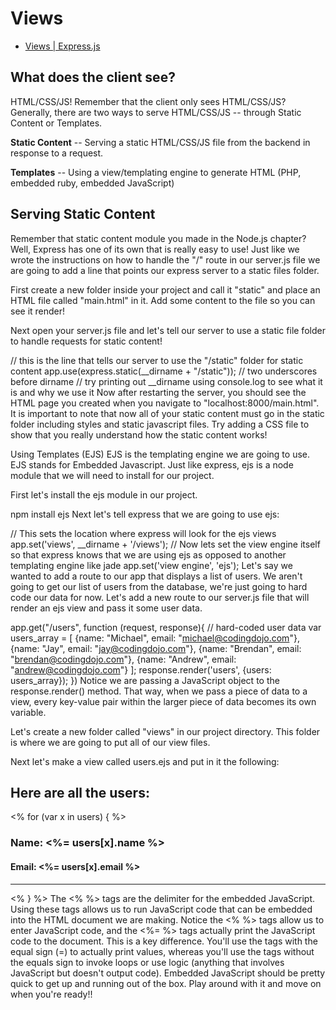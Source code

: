 # Views

* [Views | Express.js](http://learn.codingdojo.com/m/19/4723/33868)

## What does the client see?

HTML/CSS/JS! Remember that the client only sees HTML/CSS/JS? Generally, there are two ways to serve HTML/CSS/JS -- through Static Content or Templates. 

**Static Content** -- Serving a static HTML/CSS/JS file from the backend in response to a request.

**Templates** -- Using a view/templating engine to generate HTML (PHP, embedded ruby, embedded JavaScript) 

## Serving Static Content

Remember that static content module you made in the Node.js chapter? Well, Express has one of its own that is really easy to use! Just like we wrote the instructions on how to handle the "/" route in our server.js file we are going to add a line that points our express server to a static files folder.

First create a new folder inside your project and call it "static" and place an HTML file called "main.html" in it. Add some content to the file so you can see it render!

Next open your server.js file and let's tell our server to use a static file folder to handle requests for static content!

// this is the line that tells our server to use the "/static" folder for static content
app.use(express.static(__dirname + "/static"));
// two underscores before dirname
// try printing out __dirname using console.log to see what it is and why we use it
Now after restarting the server, you should see the HTML page you created when you navigate to "localhost:8000/main.html". It is important to note that now all of your static content must go in the static folder including styles and static javascript files. Try adding a CSS file to show that you really understand how the static content works! 

Using Templates (EJS)
EJS is the templating engine we are going to use. EJS stands for Embedded Javascript. Just like express, ejs is a node module that we will need to install for our project. 

First let's install the ejs module in our project.

npm install ejs
Next let's tell express that we are going to use ejs:

// This sets the location where express will look for the ejs views
app.set('views', __dirname + '/views'); 
// Now lets set the view engine itself so that express knows that we are using ejs as opposed to another templating engine like jade
app.set('view engine', 'ejs');
Let's say we wanted to add a route to our app that displays a list of users. We aren't going to get our list of users from the database, we're just going to hard code our data for now. Let's add a new route to our server.js file that will render an ejs view and pass it some user data.

app.get("/users", function (request, response){
    // hard-coded user data
    var users_array = [
        {name: "Michael", email: "michael@codingdojo.com"}, 
        {name: "Jay", email: "jay@codingdojo.com"}, 
        {name: "Brendan", email: "brendan@codingdojo.com"}, 
        {name: "Andrew", email: "andrew@codingdojo.com"}
    ];
    response.render('users', {users: users_array});
})
Notice we are passing a JavaScript object to the response.render() method. That way, when we pass a piece of data to a view, every key-value pair within the larger piece of data becomes its own variable.  

Let's create a new folder called "views" in our project directory. This folder is where we are going to put all of our view files.

Next let's make a view called  users.ejs and put in it the following:

<html>
<body>
    <h2>Here are all the users:</h2>
    <% for (var x in users) { %>
        <h3>Name: <%= users[x].name %></h3>
        <h4>Email: <%= users[x].email %></h4>
        <hr>
    <% } %>
</body>
</html>
The <% %> tags are the delimiter for the embedded JavaScript.  Using these tags allows us to run JavaScript code that can be embedded into the HTML document we are making.  Notice the <% %> tags allow us to enter JavaScript code, and the <%=  %> tags actually print the JavaScript code to the document.  This is a key difference.   You'll use the tags with the equal sign (=) to actually print values, whereas you'll use the tags without the equals sign to invoke loops or use logic (anything that involves JavaScript but doesn't output code).  Embedded JavaScript should be pretty quick to get up and running out of the box.  Play around with it and move on when you're ready!!